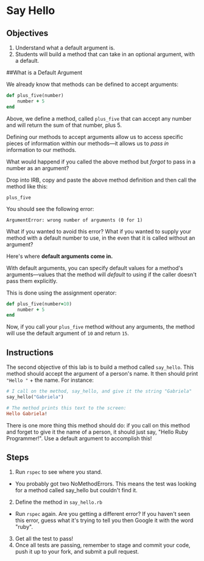 # Say Hello

## Objectives

1. Understand what a default argument is.
2. Students will build a method that can take in an optional argument, with a default.

##What is a Default Argument

We already know that methods can be defined to accept arguments:

```ruby
def plus_five(number)
	number + 5
end

```  

Above, we define a method, called `plus_five` that can accept any number and will return the sum of that number, plus 5. 

Defining our methods to accept arguments allow us to access specific pieces of information within our methods––it allows us to *pass in* information to our methods. 

What would happend if you called the above method but *forgot* to pass in a number as an argument?

Drop into IRB, copy and paste the above method definition and then call the method like this: 

`plus_five`

You should see the following error:

`ArgumentError: wrong number of arguments (0 for 1)`

What if you wanted to avoid this error? What if you wanted to supply your method with a default number to use, in the even that it is called without an argument?

Here's where **default arguments come in.** 

With default arguments, you can specify default values for a method's arguments––values that the method will *default* to using if the caller doesn't pass them explicitly. 

This is done using the assignment operator:

```ruby
def plus_five(number=10)
	number + 5
end
```

Now, if you call your `plus_five` method without any arguments, the method will use the default argument of `10` and return 	`15`. 


## Instructions

The second objective of this lab is to build a method called `say_hello`. This method should accept the argument of a person's name. It then should print `"Hello "` + the name. For instance:

```ruby
# I call on the method, say_hello, and give it the string "Gabriela" 
say_hello("Gabriela")

# The method prints this text to the screen:
Hello Gabriela!
```

There is one more thing this method should do: if you call on this method and forget to give it the name of a person, it should just say, "Hello Ruby Programmer!". Use a default argument to accomplish this!

## Steps

1. Run `rspec` to see where you stand. 
  * You probably got two NoMethodErrors. This means the test was looking for a method called say_hello but couldn't find it.
2. Define the method in `say_hello.rb`
  * Run `rspec` again. Are you getting a different error? If you haven't seen this error, guess what it's trying to tell you then Google it with the word "ruby".
3. Get all the test to pass!
4. Once all tests are passing, remember to stage and commit your code, push it up to your fork, and submit a pull request.


